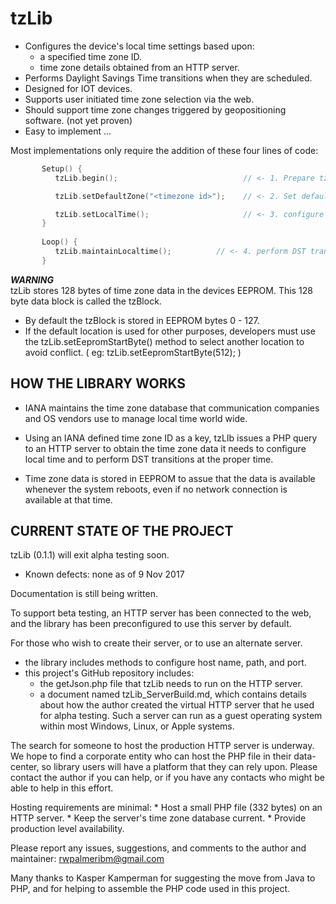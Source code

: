 # tzLib


* Configures the device's local time settings based upon:
	*	a specified time zone ID.
	*	time zone details obtained from an HTTP server.
* Performs Daylight Savings Time transitions when they are scheduled.
* Designed for IOT devices.
* Supports user initiated time zone selection via the web.
* Should support time zone changes triggered by geopositioning software. (not yet proven)
* Easy to implement ...

Most implementations only require the addition of these four lines of code:

```cpp		
	   Setup() {
	      tzLib.begin();                         	// <- 1. Prepare tzLib to run

	      tzLib.setDefaultZone("<timezone id>"); 	// <- 2. Set default timezone

	      tzLib.setLocalTime();                  	// <- 3. configure local time   
	   }
		   
	   Loop() {
	      tzLib.maintainLocaltime();          // <- 4. perform DST transitions & keeps time zone data current.
	   }
```

*__WARNING__*  
tzLib stores 128 bytes of time zone data in the devices EEPROM. This 128 byte data block is called the tzBlock.
* 	By default the tzBlock is stored in EEPROM bytes 0 - 127.
* 	If the default location is used for other purposes, developers must use the tzLib.setEepromStartByte() method to select another location to avoid conflict. ( eg: tzLib.setEepromStartByte(512); )



## HOW THE LIBRARY WORKS 

* IANA maintains the time zone database that communication companies and OS vendors use to manage local time world wide. 

* Using an IANA defined time zone ID as a key, tzLIb issues a PHP query to an HTTP server to obtain the time zone data it needs to configure local time and to perform DST transitions at the proper time. 

* Time zone data is stored in EEPROM to assue that the data is available whenever the system reboots, even if no network connection is available at that time. 



## CURRENT STATE OF THE PROJECT

tzLib (0.1.1) will exit alpha testing soon.
*	Known defects: none as of 9 Nov 2017
	
Documentation is still being written.
	
To support beta testing, an HTTP server has been connected to the  web, and the library has been preconfigured to use this server by default. 
		
For those who wish to create their server, or to use an alternate server. 
* the library includes methods to configure host name, path, and port.
* this project's GitHub repository includes:
	* 	the getJson.php file that tzLib needs to run on the HTTP server.
	* 	a document named tzLib_ServerBuild.md,  which contains details about how the author created the virtual HTTP server that he used for alpha testing. Such a server can run as a guest operating system within most Windows, Linux, or Apple systems. 

The search for someone to host the production HTTP server is underway.  We hope to find a corporate entity who can host the PHP file in their data-center, so library users will have a platform that they can rely upon. Please contact the author if you can help, or if you have any contacts who might be able to help in this effort. 
		
Hosting requirements are minimal: 
	* 	Host a small PHP file (332 bytes) on an HTTP server.
	* 	Keep the server's time zone database current.
	* 	Provide production level availability.
		
Please report any issues, suggestions, and comments to the author and maintainer: rwpalmeribm@gmail.com
	   

Many thanks to Kasper Kamperman for suggesting the move from Java to PHP,
and for helping to assemble the PHP code used in this project.





